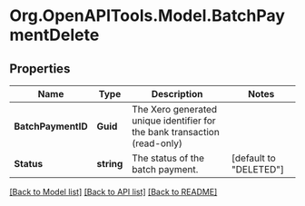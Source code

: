 # Org.OpenAPITools.Model.BatchPaymentDelete

## Properties

Name | Type | Description | Notes
------------ | ------------- | ------------- | -------------
**BatchPaymentID** | **Guid** | The Xero generated unique identifier for the bank transaction (read-only) | 
**Status** | **string** | The status of the batch payment. | [default to "DELETED"]

[[Back to Model list]](../README.md#documentation-for-models) [[Back to API list]](../README.md#documentation-for-api-endpoints) [[Back to README]](../README.md)

